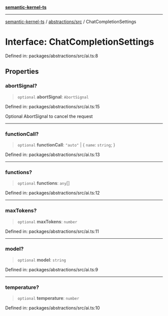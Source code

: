 [**semantic-kernel-ts**](../../../README.md)

***

[semantic-kernel-ts](../../../modules.md) / [abstractions/src](../README.md) / ChatCompletionSettings

# Interface: ChatCompletionSettings

Defined in: packages/abstractions/src/ai.ts:8

## Properties

### abortSignal?

> `optional` **abortSignal**: `AbortSignal`

Defined in: packages/abstractions/src/ai.ts:15

Optional AbortSignal to cancel the request

***

### functionCall?

> `optional` **functionCall**: `"auto"` \| \{ `name`: `string`; \}

Defined in: packages/abstractions/src/ai.ts:13

***

### functions?

> `optional` **functions**: `any`[]

Defined in: packages/abstractions/src/ai.ts:12

***

### maxTokens?

> `optional` **maxTokens**: `number`

Defined in: packages/abstractions/src/ai.ts:11

***

### model?

> `optional` **model**: `string`

Defined in: packages/abstractions/src/ai.ts:9

***

### temperature?

> `optional` **temperature**: `number`

Defined in: packages/abstractions/src/ai.ts:10
